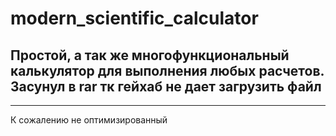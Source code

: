# modern_scientific_calculator
Простой, а так же многофункциональный калькулятор для выполнения любых расчетов. Засунул в rar тк гейхаб не дает загрузить файл
----
_____
К сожалению не оптимизированный
